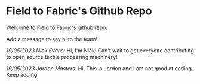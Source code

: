 # Field to Fabric's Github Repo

Welcome to Field to Fabric's github repo.

Add a message to say hi to the team!

_19/05/2023 Nick Evans:_ Hi, I'm Nick! Can't wait to get everyone contributing to open source textile
processing machinery!

_19/05/2023 Jordon Masters:_ Hi, This is Jordon and I am not good at coding. Keep adding
